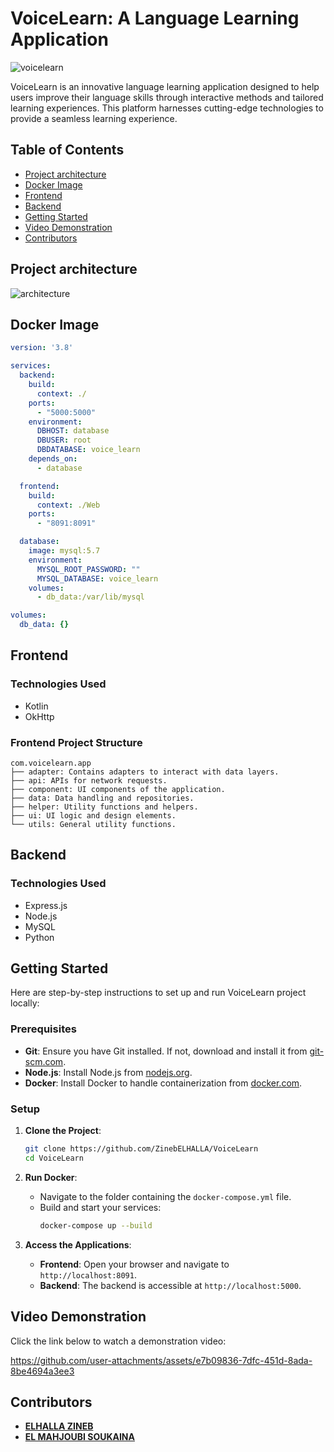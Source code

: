 # VoiceLearn: A Language Learning Application
![voicelearn](https://github.com/user-attachments/assets/2fe100d2-a61f-41f2-93f2-cbb0713c4432)


VoiceLearn is an innovative language learning application designed to help users improve their language skills through interactive methods and tailored learning experiences. This platform harnesses cutting-edge technologies to provide a seamless learning experience.

## Table of Contents
- [Project architecture](#architecture)
- [Docker Image](#docker-image)
- [Frontend](#frontend)
- [Backend](#backend)
- [Getting Started](#getting-started)
- [Video Demonstration](#video-demonstration)
- [Contributors](#Contributors)

## Project architecture

![architecture](https://github.com/user-attachments/assets/13c45c72-9641-410f-b9ba-43d293948ebb)


## Docker Image

```yaml
version: '3.8'

services:
  backend:
    build:
      context: ./
    ports:
      - "5000:5000"
    environment:
      DBHOST: database
      DBUSER: root
      DBDATABASE: voice_learn
    depends_on:
      - database

  frontend:
    build:
      context: ./Web
    ports:
      - "8091:8091"

  database:
    image: mysql:5.7
    environment:
      MYSQL_ROOT_PASSWORD: ""
      MYSQL_DATABASE: voice_learn
    volumes:
      - db_data:/var/lib/mysql

volumes:
  db_data: {}
```

## Frontend

### Technologies Used
- Kotlin
- OkHttp

### Frontend Project Structure
```
com.voicelearn.app
├── adapter: Contains adapters to interact with data layers.
├── api: APIs for network requests.
├── component: UI components of the application.
├── data: Data handling and repositories.
├── helper: Utility functions and helpers.
├── ui: UI logic and design elements.
└── utils: General utility functions.
```

## Backend

### Technologies Used
- Express.js
- Node.js
- MySQL
- Python

## Getting Started

Here are step-by-step instructions to set up and run  VoiceLearn project locally:

### Prerequisites
- **Git**: Ensure you have Git installed. If not, download and install it from [git-scm.com](https://git-scm.com).
- **Node.js**: Install Node.js from [nodejs.org](https://nodejs.org).
- **Docker**: Install Docker to handle containerization from [docker.com](https://www.docker.com).

### Setup

1. **Clone the Project**:
   ```bash
   git clone https://github.com/ZinebELHALLA/VoiceLearn
   cd VoiceLearn
   ```

2. **Run Docker**:
   - Navigate to the folder containing the `docker-compose.yml` file.
   - Build and start your services:
     ```bash
     docker-compose up --build
     ```

3. **Access the Applications**:
   - **Frontend**: Open your browser and navigate to `http://localhost:8091`.
   - **Backend**: The backend is accessible at `http://localhost:5000`.



## Video Demonstration

Click the link below to watch a demonstration video:


https://github.com/user-attachments/assets/e7b09836-7dfc-451d-8ada-8be4694a3ee3



## Contributors
- [**ELHALLA ZINEB**](https://github.com/ZinebELHALLA)
- [**EL MAHJOUBI SOUKAINA**](https://github.com/elmahjoubisouka)


